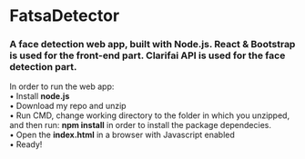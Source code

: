 # FatsaDetector
<h3>A face detection web app, built with Node.js.  
React & Bootstrap is used for the front-end part.  
Clarifai API is used for the face detection part.</h3>

In order to run the web app:  
• Install <b>node.js</b>  
• Download my repo and unzip  
• Run CMD, change working directory to the folder in which you unzipped, and then run: <b>npm install</b>  in order to install the package dependecies.  
• Open the <b>index.html</b> in a browser with Javascript enabled  
• Ready!

